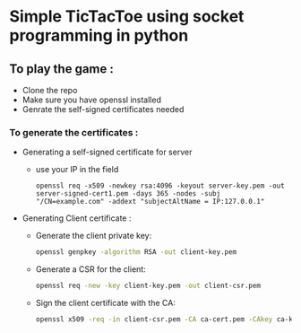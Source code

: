 # Simple TicTacToe using socket programming in python

## To play the game :

- Clone the repo
- Make sure you have openssl installed
- Genrate the self-signed certificates needed

### To generate the certificates :

- Generating a self-signed certificate for server
  - use your IP in the field 
    ```
    openssl req -x509 -newkey rsa:4096 -keyout server-key.pem -out server-signed-cert1.pem -days 365 -nodes -subj "/CN=example.com" -addext "subjectAltName = IP:127.0.0.1"
    ```

- Generating Client certificate :
  - Generate the client private key:

    ```bash
    openssl genpkey -algorithm RSA -out client-key.pem
    ```


  - Generate a CSR for the client:

    ```bash
    openssl req -new -key client-key.pem -out client-csr.pem
    ```

  - Sign the client certificate with the CA:

    ```bash
    openssl x509 -req -in client-csr.pem -CA ca-cert.pem -CAkey ca-key.pem -out client-cert.pem
    ```


